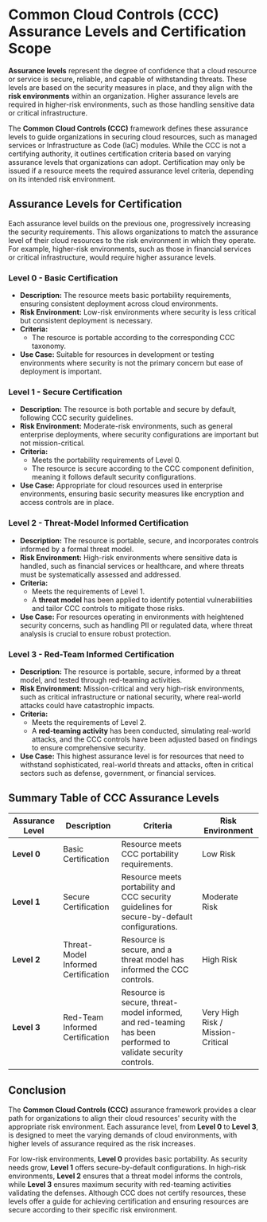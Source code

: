 # Common Cloud Controls (CCC) Assurance Levels and Certification Scope

**Assurance levels** represent the degree of confidence that a cloud resource or service is secure, reliable, and capable of withstanding threats. These levels are based on the security measures in place, and they align with the **risk environments** within an organization. Higher assurance levels are required in higher-risk environments, such as those handling sensitive data or critical infrastructure.

The **Common Cloud Controls (CCC)** framework defines these assurance levels to guide organizations in securing cloud resources, such as managed services or Infrastructure as Code (IaC) modules. While the CCC is not a certifying authority, it outlines certification criteria based on varying assurance levels that organizations can adopt. Certification may only be issued if a resource meets the required assurance level criteria, depending on its intended risk environment.

## Assurance Levels for Certification

Each assurance level builds on the previous one, progressively increasing the security requirements. This allows organizations to match the assurance level of their cloud resources to the risk environment in which they operate. For example, higher-risk environments, such as those in financial services or critical infrastructure, would require higher assurance levels.

### **Level 0 - Basic Certification**

- **Description:** The resource meets basic portability requirements, ensuring consistent deployment across cloud environments.
- **Risk Environment:** Low-risk environments where security is less critical but consistent deployment is necessary.
- **Criteria:**
  - The resource is portable according to the corresponding CCC taxonomy.
- **Use Case:** Suitable for resources in development or testing environments where security is not the primary concern but ease of deployment is important.

### **Level 1 - Secure Certification**

- **Description:** The resource is both portable and secure by default, following CCC security guidelines.
- **Risk Environment:** Moderate-risk environments, such as general enterprise deployments, where security configurations are important but not mission-critical.
- **Criteria:**
  - Meets the portability requirements of Level 0.
  - The resource is secure according to the CCC component definition, meaning it follows default security configurations.
- **Use Case:** Appropriate for cloud resources used in enterprise environments, ensuring basic security measures like encryption and access controls are in place.

### **Level 2 - Threat-Model Informed Certification**

- **Description:** The resource is portable, secure, and incorporates controls informed by a formal threat model.
- **Risk Environment:** High-risk environments where sensitive data is handled, such as financial services or healthcare, and where threats must be systematically assessed and addressed.
- **Criteria:**
  - Meets the requirements of Level 1.
  - A **threat model** has been applied to identify potential vulnerabilities and tailor CCC controls to mitigate those risks.
- **Use Case:** For resources operating in environments with heightened security concerns, such as handling PII or regulated data, where threat analysis is crucial to ensure robust protection.

### **Level 3 - Red-Team Informed Certification**

- **Description:** The resource is portable, secure, informed by a threat model, and tested through red-teaming activities.
- **Risk Environment:** Mission-critical and very high-risk environments, such as critical infrastructure or national security, where real-world attacks could have catastrophic impacts.
- **Criteria:**
  - Meets the requirements of Level 2.
  - A **red-teaming activity** has been conducted, simulating real-world attacks, and the CCC controls have been adjusted based on findings to ensure comprehensive security.
- **Use Case:** This highest assurance level is for resources that need to withstand sophisticated, real-world threats and attacks, often in critical sectors such as defense, government, or financial services.

## Summary Table of CCC Assurance Levels

| **Assurance Level** | **Description**                     | **Criteria**                                                                                                 | **Risk Environment**              |
| ------------------- | ----------------------------------- | ------------------------------------------------------------------------------------------------------------ | --------------------------------- |
| **Level 0**         | Basic Certification                 | Resource meets CCC portability requirements.                                                                 | Low Risk                          |
| **Level 1**         | Secure Certification                | Resource meets portability and CCC security guidelines for secure-by-default configurations.                 | Moderate Risk                     |
| **Level 2**         | Threat-Model Informed Certification | Resource is secure, and a threat model has informed the CCC controls.                                        | High Risk                         |
| **Level 3**         | Red-Team Informed Certification     | Resource is secure, threat-model informed, and red-teaming has been performed to validate security controls. | Very High Risk / Mission-Critical |

## Conclusion

The **Common Cloud Controls (CCC)** assurance framework provides a clear path for organizations to align their cloud resources' security with the appropriate risk environment. Each assurance level, from **Level 0** to **Level 3**, is designed to meet the varying demands of cloud environments, with higher levels of assurance required as the risk increases.

For low-risk environments, **Level 0** provides basic portability. As security needs grow, **Level 1** offers secure-by-default configurations. In high-risk environments, **Level 2** ensures that a threat model informs the controls, while **Level 3** ensures maximum security with red-teaming activities validating the defenses. Although CCC does not certify resources, these levels offer a guide for achieving certification and ensuring resources are secure according to their specific risk environment.
